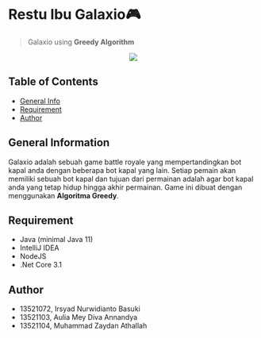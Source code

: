 # Restu Ibu Galaxio🎮
> Galaxio using **Greedy Algorithm**

<p align="center">
    <img src="https://i.postimg.cc/XJMQ2ZWm/Screenshot-2023-02-17-at-23-01-26.png">
</p>

## Table of Contents
* [General Info](#general-information)
* [Requirement](#requirement)
* [Author](#author)

## General Information
Galaxio adalah sebuah game battle royale yang mempertandingkan bot kapal anda dengan beberapa bot kapal yang lain. Setiap pemain akan memiliki sebuah bot kapal dan tujuan dari permainan adalah agar bot kapal anda yang tetap hidup hingga akhir permainan. 
Game ini dibuat dengan menggunakan **Algoritma Greedy**.

## Requirement
- Java (minimal Java 11)
- IntelliJ IDEA
- NodeJS
- .Net Core 3.1

## Author
- 13521072, Irsyad Nurwidianto Basuki
- 13521103, Aulia Mey Diva Annandya
- 13521104, Muhammad Zaydan Athallah

